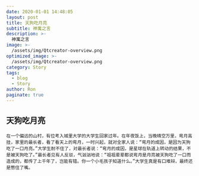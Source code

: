 ```yaml
---
date: 2020-01-01 14:48:05
layout: post
title: 天狗吃月亮
subtitle: 神寓之言
description: >-
  神寓之言
image: >-
  /assets/img/Qtcreator-overview.png
optimized_image: >-
  /assets/img/Qtcreator-overview.png
category: Story
tags:
  - blog
  - Story
author: Ron
paginate: true
---
```

 ## 天狗吃月亮

    在一个偏远的山村，有位考入城里大学的大学生回家过年。在年夜饭上，当晚晴空万里，弯月高挂，家里的最长者，看了看天上的弯月，一时兴起，就对全家人说：“弯月的成因，是因为天狗吃了一口月亮。”大学生耐不住了，对最长者说：“弯月的成因，是星球在轨道上转动的结果，不是被天狗吃了。”最长者见有人反驳，气汹汹地说：“祖祖辈辈都说弯月是月亮被天狗吃了一口而造成的，都传了上千年了，岂能有错。你一个小毛孩子知道什么。”大学生真是有口难辩，最终还是憋住了嘴。



